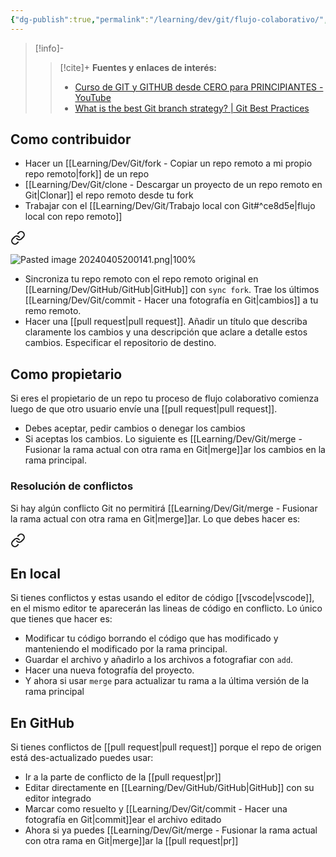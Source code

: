 ```yaml
---
{"dg-publish":true,"permalink":"/learning/dev/git/flujo-colaborativo/","created":"2024-04-04T14:22","updated":"2024-04-10T17:41"}
---
```



> [!info]-
>> [!cite]+ **Fuentes y enlaces de interés:**
>> - [Curso de GIT y GITHUB desde CERO para PRINCIPIANTES - YouTube](https://youtube.com/watch?v=3GymExBkKjE)
>> - [What is the best Git branch strategy? | Git Best Practices](https://www.gitkraken.com/learn/git/best-practices/git-branch-strategy)

## Como contribuidor

- Hacer un [[Learning/Dev/Git/fork - Copiar un repo remoto a mi propio repo remoto\|fork]] de un repo 
- [[Learning/Dev/Git/clone - Descargar un proyecto de un repo remoto en Git\|Clonar]] el repo remoto desde tu fork
- Trabajar con el [[Learning/Dev/Git/Trabajo local con Git#^ce8d5e\|flujo local con repo remoto]]
   
<div class="transclusion internal-embed is-loaded"><a class="markdown-embed-link" href="/dev/git/trabajo-local-con-git/#ce8d5e" aria-label="Open link"><svg xmlns="http://www.w3.org/2000/svg" width="24" height="24" viewBox="0 0 24 24" fill="none" stroke="currentColor" stroke-width="2" stroke-linecap="round" stroke-linejoin="round" class="svg-icon lucide-link"><path d="M10 13a5 5 0 0 0 7.54.54l3-3a5 5 0 0 0-7.07-7.07l-1.72 1.71"></path><path d="M14 11a5 5 0 0 0-7.54-.54l-3 3a5 5 0 0 0 7.07 7.07l1.71-1.71"></path></svg></a><div class="markdown-embed">



![Pasted image 20240405200141.png|100%](/img/user/Engine/Attachments/Pasted%20image%2020240405200141.png) 

</div></div>

- Sincroniza tu repo remoto con el repo remoto original en [[Learning/Dev/GitHub/GitHub\|GitHub]] con `sync fork`. Trae los últimos [[Learning/Dev/Git/commit - Hacer una fotografía en Git\|cambios]] a tu remo remoto.
- Hacer una [[pull request\|pull request]]. Añadir un título que describa claramente los cambios y una descripción que aclare a detalle estos cambios. Especificar el repositorio de destino.

## Como propietario
Si eres el propietario de un repo tu proceso de flujo colaborativo comienza luego de que otro usuario envíe una [[pull request\|pull request]].
- Debes aceptar, pedir cambios o denegar los cambios
- Si aceptas los cambios. Lo siguiente es [[Learning/Dev/Git/merge - Fusionar la rama actual con otra rama en Git\|merge]]ar los cambios en la rama principal.

### Resolución de conflictos
Si hay algún conflicto Git no permitirá [[Learning/Dev/Git/merge - Fusionar la rama actual con otra rama en Git\|merge]]ar. Lo que debes hacer es:

<div class="transclusion internal-embed is-loaded"><a class="markdown-embed-link" href="/dev/git/resolver-conflictos-en-git/" aria-label="Open link"><svg xmlns="http://www.w3.org/2000/svg" width="24" height="24" viewBox="0 0 24 24" fill="none" stroke="currentColor" stroke-width="2" stroke-linecap="round" stroke-linejoin="round" class="svg-icon lucide-link"><path d="M10 13a5 5 0 0 0 7.54.54l3-3a5 5 0 0 0-7.07-7.07l-1.72 1.71"></path><path d="M14 11a5 5 0 0 0-7.54-.54l-3 3a5 5 0 0 0 7.07 7.07l1.71-1.71"></path></svg></a><div class="markdown-embed">




## En local
Si tienes conflictos y estas usando el editor de código [[vscode\|vscode]], en el mismo editor te aparecerán las lineas de código en conflicto. Lo único que tienes que hacer es:
- Modificar tu código borrando el código que has modificado y manteniendo el modificado por la rama principal.
- Guardar el archivo y añadirlo a los archivos a fotografiar con `add`.
- Hacer una nueva fotografía del proyecto.
- Y ahora si usar `merge` para actualizar tu rama a la última versión de la rama principal

## En GitHub
Si tienes conflictos de [[pull request\|pull request]] porque el repo de origen está des-actualizado puedes usar:
- Ir a la parte de conflicto de la [[pull request\|pr]] 
- Editar directamente en [[Learning/Dev/GitHub/GitHub\|GitHub]] con su editor integrado
- Marcar como resuelto y [[Learning/Dev/Git/commit - Hacer una fotografía en Git\|commit]]ear el archivo editado
- Ahora si ya puedes [[Learning/Dev/Git/merge - Fusionar la rama actual con otra rama en Git\|merge]]ar la [[pull request\|pr]] 

</div></div>
 

